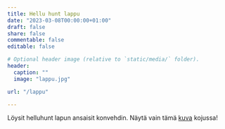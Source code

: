 ```yaml
---
title: Hellu hunt lappu
date: "2023-03-08T00:00:00+01:00"
draft: false
share: false
commentable: false
editable: false

# Optional header image (relative to `static/media/` folder).
header:
  caption: ""
  image: "lappu.jpg"

url: "/lappu"

---
```

Löysit helluhunt lapun ansaisit konvehdin. Näytä vain tämä [kuva](https://drive.google.com/file/d/1Zx8tahEitYGgO8lrltSL3CGSdv6v-xUI/) kojussa!


  